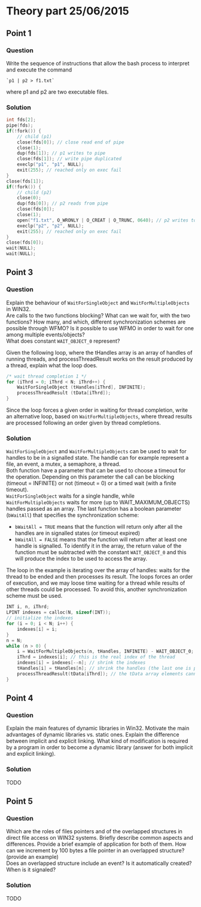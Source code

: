 # Theory part 25/06/2015

## Point 1

### Question

Write the sequence of instructions that allow the bash process to interpret and execute the command

    `p1 | p2 > f1.txt`

where p1 and p2 are two executable files.

### Solution

```c
int fds[2];
pipe(fds);
if(!fork()) {
    // child (p1)
    close(fds[0]); // close read end of pipe
    close(1);
    dup(fds[1]); // p1 writes to pipe
    close(fds[1]); // write pipe duplicated
    execlp("p1", "p1", NULL);
    exit(255); // reached only on exec fail
}
close(fds[1]);
if(!fork()) {
    // child (p2)
    close(0);
    dup(fds[0]); // p2 reads from pipe
    close(fds[0]);
    close(1);
    open("f1.txt", O_WRONLY | O_CREAT | O_TRUNC, 0640); // p2 writes to file
    execlp("p2", "p2", NULL);
    exit(255); // reached only on exec fail
}
close(fds[0]);
wait(NULL);
wait(NULL);
```

## Point 3

### Question

Explain the behaviour of `WaitForSingleObject` and `WaitForMultipleObjects` in WIN32.  
Are calls to the two functions blocking? What can we wait for, with the two functions? How many, and which, different synchronization schemes are possible through WFMO? Is it possible to use WFMO in order to wait for one among multiple events/objects?  
What does constant `WAIT_OBJECT_0` represent?

Given the following loop, where the tHandles array is an array of handles of running threads, and processThreadResult works on the result produced by a thread, explain what the loop does.

```c
/* wait thread completion 1 */
for (iThrd = 0; iThrd < N; iThrd++) {
    WaitForSingleObject (tHandles[iThrd], INFINITE);
    processThreadResult (tData[iThrd]);
}
```

Since the loop forces a given order in waiting for thread completion, write an alternative loop, based on `WaitForMultipleObjects`, where thread results are processed following an order given by thread completions.

### Solution

`WaitForSingleObject` and `WaitForMultipleObjects` can be used to wait for handles to be in a signalled state. The handle can for example represent a file, an event, a mutex, a semaphore, a thread.  
Both function have a parameter that can be used to choose a timeout for the operation. Depending on this parameter the call can be blocking (timeout = INFINITE) or not (timeout = 0) or a timed wait (with a finite timeout).  
`WaitForSingleObject` waits for a single handle, while `WaitForMultipleObjects` waits for more (up to WAIT_MAXIMUM_OBJECTS) handles passed as an array. The last function has a boolean parameter (`bWaitAll`) that specifies the synchronization scheme:

* `bWaitAll = TRUE` means that the function will return only after all the handles are in signalled states (or timeout expired)
* `bWaitAll = FALSE` means that the function will return after at least one handle is signalled. To identify it in the array, the return value of the function must be subtracted with the constant `WAIT_OBJECT_0` and this will produce the index to be used to access the array.

The loop in the example is iterating over the array of handles: waits for the thread to be ended and then processes its result. The loops forces an order of execution, and we may loose time waiting for a thread while results of other threads could be processed. To avoid this, another synchronization scheme must be used.

```c
INT i, n, iThrd;
LPINT indexes = calloc(N, sizeof(INT));
// initialize the indexes
for (i = 0; i < N; i++) {
    indexes[i] = i;
}
n = N;
while (n > 0) {
    i = WaitForMultipleObjects(n, tHandles, INFINITE) - WAIT_OBJECT_0; // i is the index in the shrinked array
    iThrd = indexes[i]; // this is the real index of the thread
    indexes[i] = indexes[--n]; // shrink the indexes
    tHandles[i] = tHandles[n]; // shrink the handles (the last one is put in the current positon)
    processThreadResult(tData[iThrd]); // the tData array elements cannot be moved because accessed by the thread
}
```

## Point 4

### Question

Explain the main features of dynamic libraries in Win32. Motivate the main advantages of dynamic libraries vs. static ones. Explain the difference between implicit and explicit linking. What kind of modification is required by a program in order to become a dynamic library (answer for both implicit and explicit linking).

### Solution

TODO

## Point 5

### Question

Which are the roles of files pointers and of the overlapped structures in direct file access on WIN32 systems. Briefly describe common aspects and differences. Provide a brief example of application for both of them. How can we increment by 100 bytes a file pointer in an overlapped structure? (provide an example)  
Does an overlapped structure include an event? Is it automatically created? When is it signaled?

### Solution

TODO